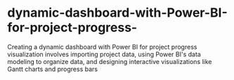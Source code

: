 # dynamic-dashboard-with-Power-BI-for-project-progress-
Creating a dynamic dashboard with Power BI for project progress visualization involves importing project data, using Power BI's data modeling to organize data, and designing interactive visualizations like Gantt charts and progress bars
